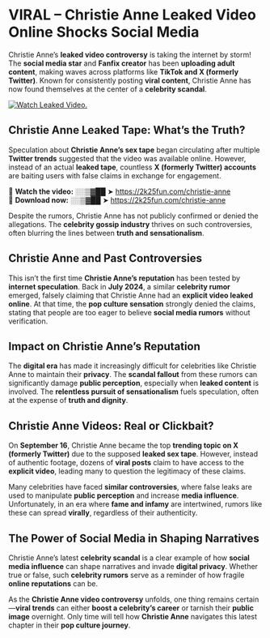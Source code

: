# VIRAL – Christie Anne Leaked Video Online Shocks Social Media 

Christie Anne’s **leaked video controversy** is taking the internet by storm! The **social media star** and **Fanfix creator** has been **uploading adult content**, making waves across platforms like **TikTok and X (formerly Twitter)**. Known for consistently posting **viral content**, Christie Anne has now found themselves at the center of a **celebrity scandal**.  

[![Watch Leaked Video.](https://miro.medium.com/v2/resize:fit:828/format:webp/1*cilzJN44JGOrTw9NJCrNHA.gif "Watch Leaked Video")](https://2k25fun.com/christie-anne)

## **Christie Anne Leaked Tape: What’s the Truth?**  
Speculation about **Christie Anne’s sex tape** began circulating after multiple **Twitter trends** suggested that the video was available online. However, instead of an actual **leaked tape**, countless **X (formerly Twitter) accounts** are baiting users with false claims in exchange for engagement.  

🔹 **Watch the video:** ░░▒▓██ ➤ https://2k25fun.com/christie-anne  
🔹 **Download now:** ░░▒▓██ ➤ https://2k25fun.com/christie-anne  

Despite the rumors, Christie Anne has not publicly confirmed or denied the allegations. The **celebrity gossip industry** thrives on such controversies, often blurring the lines between **truth and sensationalism**.  

## **Christie Anne and Past Controversies**  
This isn’t the first time **Christie Anne’s reputation** has been tested by **internet speculation**. Back in **July 2024**, a similar **celebrity rumor** emerged, falsely claiming that Christie Anne had an **explicit video leaked online**. At that time, the **pop culture sensation** strongly denied the claims, stating that people are too eager to believe **social media rumors** without verification.  

## **Impact on Christie Anne’s Reputation**  
The **digital era** has made it increasingly difficult for celebrities like Christie Anne to maintain their **privacy**. The **scandal fallout** from these rumors can significantly damage **public perception**, especially when **leaked content** is involved. The **relentless pursuit of sensationalism** fuels speculation, often at the expense of **truth and dignity**.  

## **Christie Anne Videos: Real or Clickbait?**  
On **September 16**, Christie Anne became the top **trending topic on X (formerly Twitter)** due to the supposed **leaked sex tape**. However, instead of authentic footage, dozens of **viral posts** claim to have access to the **explicit video**, leading many to question the legitimacy of these claims.  

Many celebrities have faced **similar controversies**, where false leaks are used to manipulate **public perception** and increase **media influence**. Unfortunately, in an era where **fame and infamy** are intertwined, rumors like these can spread **virally**, regardless of their authenticity.  

## **The Power of Social Media in Shaping Narratives**  
Christie Anne’s latest **celebrity scandal** is a clear example of how **social media influence** can shape narratives and invade **digital privacy**. Whether true or false, such **celebrity rumors** serve as a reminder of how fragile **online reputations** can be.  

As the **Christie Anne video controversy** unfolds, one thing remains certain—**viral trends** can either **boost a celebrity’s career** or tarnish their **public image** overnight. Only time will tell how **Christie Anne** navigates this latest chapter in their **pop culture journey**. 